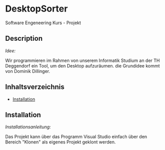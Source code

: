# DesktopSorter
Software Engeneering Kurs - Projekt

## Description 
  
*Idee:*

Wir programmieren im Rahmen von unserem Informatik Studium an der TH Deggendorf ein Tool, um den Desktop aufzuräumen. die Grundidee kommt von Dominik Dillinger.


## Inhaltsverzeichnis
* [Installation](#installation)

  
## Installation
  
*Installationsanleitung:*
  
Das Projekt kann über das Programm Visual Studio einfach über den Bereich "Klonen" als eigenes Projekt geklont werden.
